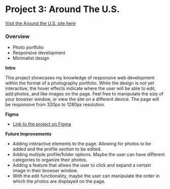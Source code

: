 # Project 3: Around The U.S.

[Visit the Around the U.S. site here](https://kyle-smithgall.github.io/se_project_aroundtheus/)

### Overview

- Photo portfolio
- Responsive development
- Minimalist design

**Intro**

This project showcases my knowledge of responsive web development within the format of a photography portfolio. While the design is not yet interactive, the hover effects indicate where the user will be able to edit, add photos, and like images on the page. Feel free to manipulate the size of your browser window, or view the site on a different device. The page will be responsive from 320px to 1280px resolution.

**Figma**

- [Link to the project on Figma](https://www.figma.com/file/ii4xxsJ0ghevUOcssTlHZv/Sprint-3%3A-Around-the-US?node-id=0%3A1)

**Future Improvements**

- Adding interactive elements to the page. Allowing for photos to be added and the profile section to be edited.
- Adding multiple profile/folder options. Maybe the user can have different categories to organize their photos.
- Adding a feature that allows the user to click and expand a certain image in their browser window.
- With the edit functionality, maybe the user can manipulate the order in which the photos are displayed on the page.
